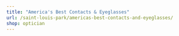 ```yaml
---
title: "America's Best Contacts & Eyeglasses"
url: /saint-louis-park/americas-best-contacts-and-eyeglasses/
shop: optician
---
```

